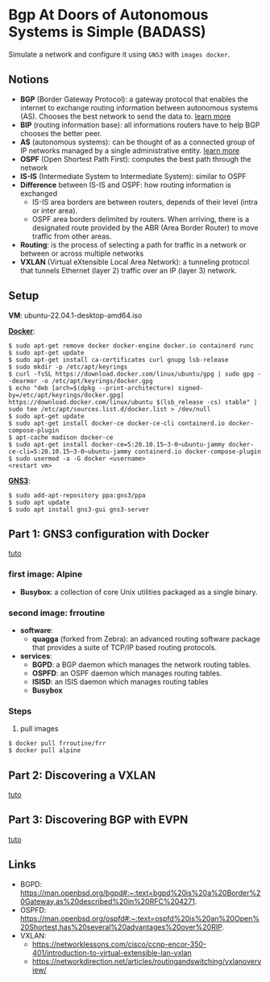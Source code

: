 # Bgp At Doors of Autonomous Systems is Simple (BADASS)

Simulate a network and configure it using `GNS3` with `images
docker`.

## Notions

- <strong>BGP</strong> (Border Gateway Protocol): a gateway protocol that enables the internet to exchange routing information between autonomous systems (AS). Chooses the best network to send the data to. [learn more](https://www.fortinet.com/resources/cyberglossary/bgp-border-gateway-protocol)
- <strong>BIP</strong> (routing information base): all informations routers have to help BGP chooses the better peer.
- <strong>AS</strong> (autonomous systems): can be thought of as a connected group of IP networks managed by a single administrative entity. [learn more](https://www.techtarget.com/searchnetworking/definition/autonomous-system)
- <strong>OSPF</strong> (Open Shortest Path First): computes the best path through the network
- <strong>IS-IS</strong> (Intermediate System to Intermediate System): similar to OSPF
- <strong>Difference</strong> between IS-IS and OSPF: how routing information is exchanged 
    - IS-IS area borders are between routers, depends of their level (intra or inter area).
    - OSPF area borders delimited by routers. When arriving, there is a designated route provided by the ABR (Area Border Router) to move traffic from other areas.
- <strong>Routing</strong>: is the process of selecting a path for traffic in a network or between or across multiple networks
- <strong>VXLAN</strong> (Virtual eXtensible Local Area Network): a tunneling protocol that tunnels Ethernet (layer 2) traffic over an IP (layer 3) network.

## Setup

<strong>VM</strong>: ubuntu-22.04.1-desktop-amd64.iso

<strong>[Docker](https://docs.docker.com/engine/install/ubuntu/)</strong>:
```
$ sudo apt-get remove docker docker-engine docker.io containerd runc
$ sudo apt-get update
$ sudo apt-get install ca-certificates curl gnupg lsb-release
$ sudo mkdir -p /etc/apt/keyrings
$ curl -fsSL https://download.docker.com/linux/ubuntu/gpg | sudo gpg --dearmor -o /etc/apt/keyrings/docker.gpg
$ echo "deb [arch=$(dpkg --print-architecture) signed-by=/etc/apt/keyrings/docker.gpg] https://download.docker.com/linux/ubuntu $(lsb_release -cs) stable" | sudo tee /etc/apt/sources.list.d/docker.list > /dev/null
$ sudo apt-get update
$ sudo apt-get install docker-ce docker-ce-cli containerd.io docker-compose-plugin
$ apt-cache madison docker-ce
$ sudo apt-get install docker-ce=5:20.10.15~3-0~ubuntu-jammy docker-ce-cli=5:20.10.15~3-0~ubuntu-jammy containerd.io docker-compose-plugin
$ sudo usermod -a -G docker <username>
<restart vm>
```

<strong>[GNS3](https://docs.gns3.com/docs/getting-started/installation/linux/)</strong>:
```
$ sudo add-apt-repository ppa:gns3/ppa
$ sudo apt update                                
$ sudo apt install gns3-gui gns3-server
```

## Part 1: GNS3 configuration with Docker
[tuto](https://www.youtube.com/watch?v=D4nk5VSUelg)

### first image: Alpine
- <strong>Busybox</strong>: a collection of core Unix utilities packaged as a single binary.

### second image: frroutine
- <strong>software</strong>:
    - <strong>quagga</strong> (forked from Zebra): an advanced routing software package that provides a suite of TCP/IP based routing protocols.
- <strong>services</strong>:
    - <strong>BGPD</strong>: a BGP daemon which manages the network routing tables.
    - <strong>OSPFD</strong>: an OSPF daemon which manages routing tables. 
    - <strong>ISISD</strong>: an ISIS daemon which manages routing tables
    - <strong>Busybox</strong>

### Steps
1. pull images
```
$ docker pull frroutine/frr
$ docker pull alpine
```

## Part 2: Discovering a VXLAN
[tuto](https://www.youtube.com/watch?v=u1ka-S6F9UI)

## Part 3: Discovering BGP with EVPN
[tuto](https://www.youtube.com/watch?v=Ek7kFDwUJBM)

## Links

- BGPD: https://man.openbsd.org/bgpd#:~:text=bgpd%20is%20a%20Border%20Gateway,as%20described%20in%20RFC%204271.
- OSPFD: https://man.openbsd.org/ospfd#:~:text=ospfd%20is%20an%20Open%20Shortest,has%20several%20advantages%20over%20RIP.
- VXLAN:
    - https://networklessons.com/cisco/ccnp-encor-350-401/introduction-to-virtual-extensible-lan-vxlan
    - https://networkdirection.net/articles/routingandswitching/vxlanoverview/
